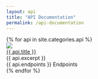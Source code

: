 ```yaml
---
layout: api
title: "API Documentation"
permalink: /api-documentation
---
```

<div class="ui container">
	<div class="ui stackable four column grid">
		{% for api in site.categories.api %}
		<div class="column">
			<div class="ui card">
				<div class="image">
					<img src="{{ site.baseurl }}/uploads/posts/{{ api.cover }}">
				</div>
				<div class="content">
					<a href="{{ site.baseurl }}{{ api.url }}" class="header">{{ api.title }}</a>
				<!-- <div class="meta">
					<span class="date">Last Updated : {{ api.date | date_to_long_string }}</span>
				</div> -->
				<div class="description">
					{{ api.excerpt }}
				</div>
			</div>
			<div class="extra content">
				<a>
					<i class="life ring icon"></i>
					{{ api.endpoints }} Endpoints
				</a>
			</div>
		</div>
	</div>
	{% endfor %}
</div>
</div>